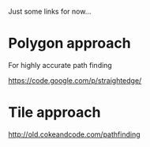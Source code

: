Just some links for now...

# Polygon approach #
For highly accurate path finding

https://code.google.com/p/straightedge/

# Tile approach #
http://old.cokeandcode.com/pathfinding